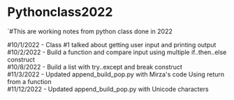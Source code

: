 # Pythonclass2022

`#This are working notes from python class done in 2022
<div>#10/1/2022 - Class #1 talked about getting user input and printing output</div>
<div>#10/2/2022 - Build a function and compare input using multiple if..then..else construct</div>
<div>#10/8/2022 - Build a list with try..except and break construct</div>
<div>#11/3/2022 - Updated append_build_pop.py with Mirza's code Using return from a function</div>
<div>#11/12/2022 - Updated append_build_pop.py with Unicode characters</div>
